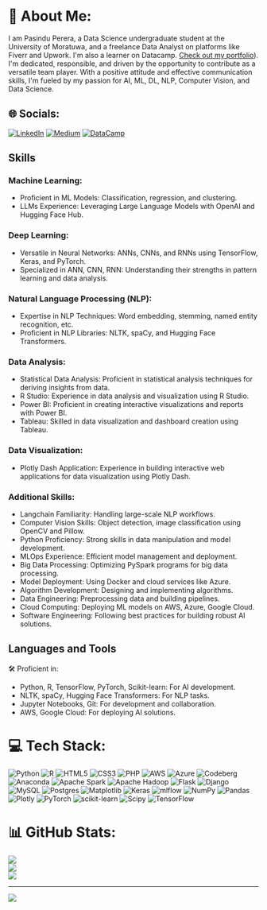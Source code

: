 # 💫 About Me:
I am Pasindu Perera, a Data Science undergraduate student at the University of Moratuwa, and a freelance Data Analyst on platforms like Fiverr and Upwork. I'm also a learner on Datacamp. [Check out my portfolio]( https://pasindusameera.github.io/MY_Portfolio/)). I'm dedicated, responsible, and driven by the opportunity to contribute as a versatile team player. With a positive attitude and effective communication skills, I'm fueled by my passion for AI, ML, DL, NLP, Computer Vision, and Data Science.
## 🌐 Socials:
[![LinkedIn](https://img.shields.io/badge/LinkedIn-%230077B5.svg?logo=linkedin&logoColor=white)](https://linkedin.com/in/pasindu-perera-430b7b20a)
[![Medium](https://img.shields.io/badge/Medium-12100E?logo=medium&logoColor=white)](https://medium.com/@pasinduperera639)
[![DataCamp](https://img.shields.io/badge/DataCamp-03EF62?style=for-the-badge&logo=datacamp&logoColor=white)](https://www.datacamp.com/portfolio/pasinduperera639)

## Skills
### Machine Learning:
- Proficient in ML Models: Classification, regression, and clustering.
- LLMs Experience: Leveraging Large Language Models with OpenAI and Hugging Face Hub.

### Deep Learning:
- Versatile in Neural Networks: ANNs, CNNs, and RNNs using TensorFlow, Keras, and PyTorch.
- Specialized in ANN, CNN, RNN: Understanding their strengths in pattern learning and data analysis.

### Natural Language Processing (NLP):
- Expertise in NLP Techniques: Word embedding, stemming, named entity recognition, etc.
- Proficient in NLP Libraries: NLTK, spaCy, and Hugging Face Transformers.
### Data Analysis:
- Statistical Data Analysis: Proficient in statistical analysis techniques for deriving insights from data.
- R Studio: Experience in data analysis and visualization using R Studio.
- Power BI: Proficient in creating interactive visualizations and reports with Power BI.
- Tableau: Skilled in data visualization and dashboard creation using Tableau.

### Data Visualization:
- Plotly Dash Application: Experience in building interactive web applications for data visualization using Plotly Dash.
### Additional Skills:
- Langchain Familiarity: Handling large-scale NLP workflows.
- Computer Vision Skills: Object detection, image classification using OpenCV and Pillow.
- Python Proficiency: Strong skills in data manipulation and model development.
- MLOps Experience: Efficient model management and deployment.
- Big Data Processing: Optimizing PySpark programs for big data processing.
- Model Deployment: Using Docker and cloud services like Azure.
- Algorithm Development: Designing and implementing algorithms.
- Data Engineering: Preprocessing data and building pipelines.
- Cloud Computing: Deploying ML models on AWS, Azure, Google Cloud.
- Software Engineering: Following best practices for building robust AI solutions.

## Languages and Tools
🛠️ Proficient in:
- Python, R, TensorFlow, PyTorch, Scikit-learn: For AI development.
- NLTK, spaCy, Hugging Face Transformers: For NLP tasks.
- Jupyter Notebooks, Git: For development and collaboration.
- AWS, Google Cloud: For deploying AI solutions.



# 💻 Tech Stack:
![Python](https://img.shields.io/badge/python-3670A0?style=for-the-badge&logo=python&logoColor=ffdd54) ![R](https://img.shields.io/badge/r-%23276DC3.svg?style=for-the-badge&logo=r&logoColor=white) ![HTML5](https://img.shields.io/badge/html5-%23E34F26.svg?style=for-the-badge&logo=html5&logoColor=white) ![CSS3](https://img.shields.io/badge/css3-%231572B6.svg?style=for-the-badge&logo=css3&logoColor=white) ![PHP](https://img.shields.io/badge/php-%23777BB4.svg?style=for-the-badge&logo=php&logoColor=white) ![AWS](https://img.shields.io/badge/AWS-%23FF9900.svg?style=for-the-badge&logo=amazon-aws&logoColor=white) ![Azure](https://img.shields.io/badge/azure-%230072C6.svg?style=for-the-badge&logo=microsoftazure&logoColor=white) ![Codeberg](https://img.shields.io/badge/Codeberg-2185D0?style=for-the-badge&logo=Codeberg&logoColor=white) ![Anaconda](https://img.shields.io/badge/Anaconda-%2344A833.svg?style=for-the-badge&logo=anaconda&logoColor=white) ![Apache Spark](https://img.shields.io/badge/Apache%20Spark-FDEE21?style=for-the-badge&logo=apachespark&logoColor=black) ![Apache Hadoop](https://img.shields.io/badge/Apache%20Hadoop-66CCFF?style=for-the-badge&logo=apachehadoop&logoColor=black) ![Flask](https://img.shields.io/badge/flask-%23000.svg?style=for-the-badge&logo=flask&logoColor=white) ![Django](https://img.shields.io/badge/django-%23092E20.svg?style=for-the-badge&logo=django&logoColor=white) ![MySQL](https://img.shields.io/badge/mysql-%2300000f.svg?style=for-the-badge&logo=mysql&logoColor=white) ![Postgres](https://img.shields.io/badge/postgres-%23316192.svg?style=for-the-badge&logo=postgresql&logoColor=white) ![Matplotlib](https://img.shields.io/badge/Matplotlib-%23ffffff.svg?style=for-the-badge&logo=Matplotlib&logoColor=black) ![Keras](https://img.shields.io/badge/Keras-%23D00000.svg?style=for-the-badge&logo=Keras&logoColor=white) ![mlflow](https://img.shields.io/badge/mlflow-%23d9ead3.svg?style=for-the-badge&logo=numpy&logoColor=blue) ![NumPy](https://img.shields.io/badge/numpy-%23013243.svg?style=for-the-badge&logo=numpy&logoColor=white) ![Pandas](https://img.shields.io/badge/pandas-%23150458.svg?style=for-the-badge&logo=pandas&logoColor=white) ![Plotly](https://img.shields.io/badge/Plotly-%233F4F75.svg?style=for-the-badge&logo=plotly&logoColor=white) ![PyTorch](https://img.shields.io/badge/PyTorch-%23EE4C2C.svg?style=for-the-badge&logo=PyTorch&logoColor=white) ![scikit-learn](https://img.shields.io/badge/scikit--learn-%23F7931E.svg?style=for-the-badge&logo=scikit-learn&logoColor=white) ![Scipy](https://img.shields.io/badge/SciPy-%230C55A5.svg?style=for-the-badge&logo=scipy&logoColor=%white) ![TensorFlow](https://img.shields.io/badge/TensorFlow-%23FF6F00.svg?style=for-the-badge&logo=TensorFlow&logoColor=white)
# 📊 GitHub Stats:
![](https://github-readme-stats.vercel.app/api?username=Pasindusameera&theme=blueberry&hide_border=true&include_all_commits=true&count_private=false)<br/>
![](https://github-readme-streak-stats.herokuapp.com/?user=Pasindusameera&theme=blueberry&hide_border=true)<br/>
![](https://github-readme-stats.vercel.app/api/top-langs/?username=Pasindusameera&theme=blueberry&hide_border=true&include_all_commits=true&count_private=false&layout=compact)

---
[![](https://visitcount.itsvg.in/api?id=Pasindusameera&icon=5&color=3)](https://visitcount.itsvg.in)

<!-- Proudly created with GPRM ( https://gprm.itsvg.in ) -->
